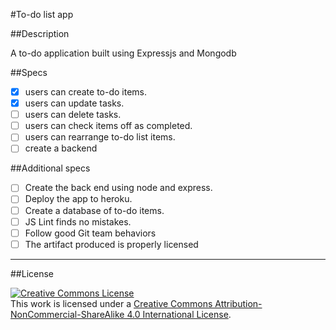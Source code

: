 #To-do list app

##Description

A to-do application built using Expressjs and Mongodb

##Specs

- [X] users can create to-do items.
- [X] users can update tasks.
- [ ] users can delete tasks.
- [ ] users can check items off as completed.
- [ ] users can rearrange to-do list items.
- [ ] create a backend 

##Additional specs

- [ ] Create the back end using node and express.
- [ ] Deploy the app to heroku.
- [ ] Create a database of to-do items.
- [ ] JS Lint finds no mistakes.
- [ ] Follow good Git team behaviors
- [ ] The artifact produced is properly licensed

---
##License

<!-- LICENSE -->

<a rel="license" href="http://creativecommons.org/licenses/by-nc-sa/4.0/"><img alt="Creative Commons License" style="border-width:0" src="https://i.creativecommons.org/l/by-nc-sa/4.0/80x15.png" /></a>
<br />This work is licensed under a <a rel="license" href="http://creativecommons.org/licenses/by-nc-sa/4.0/">Creative Commons Attribution-NonCommercial-ShareAlike 4.0 International License</a>.

